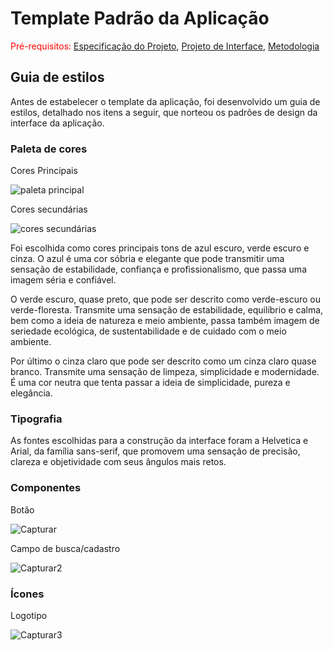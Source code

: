 # Template Padrão da Aplicação

<span style="color:red">Pré-requisitos: <a href="2-Especificação do Projeto.md"> Especificação do Projeto</a></span>, <a href="3-Projeto de Interface.md"> Projeto de Interface</a>, <a href="4-Metodologia.md"> Metodologia</a>

## Guia de estilos

Antes de estabelecer o template da aplicação, foi desenvolvido um guia de estilos, detalhado nos itens a seguir, que norteou os padrões de design da interface da aplicação.

### Paleta de cores

Cores Principais

![paleta principal](https://user-images.githubusercontent.com/100283917/227641335-e6e532fc-fc6f-43b2-bb87-1c529be57895.png)

Cores secundárias

![cores secundárias](https://user-images.githubusercontent.com/100283917/227641812-4de1a8c0-8734-482b-945b-d27518cb8604.png)

Foi escolhida como cores principais tons de azul escuro, verde escuro e cinza. O azul é uma cor sóbria e elegante que pode transmitir uma sensação de estabilidade, confiança e profissionalismo, que passa uma imagem séria e confiável.

O verde escuro, quase preto, que pode ser descrito como verde-escuro ou verde-floresta. Transmite uma sensação de estabilidade, equilíbrio e calma, bem como a ideia de natureza e meio ambiente, passa também imagem de seriedade ecológica, de sustentabilidade e de cuidado com o meio ambiente.

Por último o cinza claro que pode ser descrito como um cinza claro quase branco. Transmite uma sensação de limpeza, simplicidade e modernidade. É uma cor neutra que tenta passar a ideia de simplicidade, pureza e elegância. 

### Tipografia

As fontes escolhidas para a construção da interface foram a Helvetica e Arial, da família sans-serif, que promovem uma sensação de precisão, clareza e objetividade com seus ângulos mais retos.

### Componentes

Botão

![Capturar](https://user-images.githubusercontent.com/100283917/227643891-837e617e-ff66-49f9-a34e-23d8ed50495d.PNG)

Campo de busca/cadastro

![Capturar2](https://user-images.githubusercontent.com/100283917/227644117-1d72b6b8-9e2c-47f7-b89b-5341c3a9a338.PNG)

### Ícones

Logotipo

![Capturar3](https://user-images.githubusercontent.com/100283917/227644735-1614d2da-2c6f-48e2-8969-852b4f719286.PNG)

